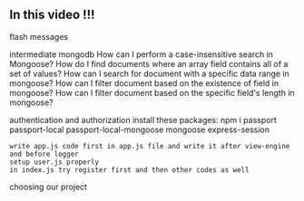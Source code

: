 In this video !!!
------------------------------------------

flash messages
<!-- setup flash messages 
    flash messags are warning.
        1) install connect-flash
        2) make sure you setup express-session (vvvImp)
        3) make sure you put connect flash in a app.use function
        4) kisi bhi route mai app flash ko create krrai
        5) kisi bhi dosshre route mai app uss flash ko chalane ka tryy krrai

        WE CANNOT USE CONNECT-FLASH WITHOUT SETTING UP SESSION
        
        Hum chateh hai ki jab hum kisis route mai jaey jaieseh "/failed" us route par ek flash message baneh joh hmeh / route mai dikeh ejs mai  (flash message app.use() mai run krteh hai .. as we know middleware run before route.)




-->

intermediate mongodb 
    How can I perform a case-insensitive search in Mongoose?
    How do I find documents where an array field contains all of a set of values?
    How can I search for document with a specific data range in mongoose?
    How can I filter document based on the existence of field in mongoose?
    How can I filter document based on the specific field's length in mongoose?
    

authentication and authorization
    install these packages:
        npm i passport passport-local passport-local-mongoose mongoose express-session

    write app.js code first in app.js file and write it after view-engine and before logger
    setup user.js properly
    in index.js try register first and then other codes as well


choosing our project
